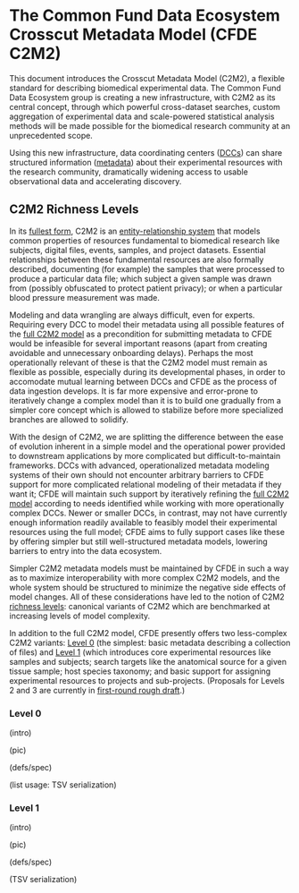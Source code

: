 # The Common Fund Data Ecosystem Crosscut Metadata Model (CFDE C2M2)

This document introduces the Crosscut Metadata Model (C2M2),
a flexible standard for describing biomedical experimental
data. The Common Fund Data Ecosystem group is creating a new
infrastructure, with C2M2 as its central concept, through
which powerful cross-dataset searches, custom aggregation
of experimental data and scale-powered statistical analysis
methods will be made possible for the biomedical research
community at an unprecedented scope.

Using this new infrastructure, data coordinating centers
([DCCs](../draft-CFDE_glossary/glossary.md#DCCs)) can
share structured information ([metadata](../draft-CFDE_glossary/glossary.md#metadata))
about their experimental resources with the research
community, dramatically widening access to usable
observational data and accelerating discovery.

## C2M2 Richness Levels

In its [fullest form](../draft-C2M2_ER_diagrams/full-C2M2-ER-model.png),
C2M2 is an [entity-relationship system](../draft-CFDE_glossary/glossary.md#entity-relationship-model)
that models common properties of resources fundamental
to biomedical research like subjects, digital files,
events, samples, and project datasets. Essential
relationships between these fundamental resources are also formally described,
documenting (for example) the samples that were processed
to produce a particular data file; which subject a given sample was
drawn from (possibly obfuscated to protect patient privacy); or when
a particular blood pressure measurement was made.

Modeling and data wrangling are always difficult, even for
experts. Requiring every DCC to model their metadata using
all possible features of the [full C2M2 model](../draft-C2M2_ER_diagrams/full-C2M2-ER-model.png)
as a precondition for submitting metadata to CFDE would
be infeasible for several important reasons (apart from
creating avoidable and unnecessary onboarding delays).
Perhaps the most operationally relevant of these is that
the C2M2 model must remain as flexible as possible, especially
during its developmental phases, in order to accomodate mutual learning
between DCCs and CFDE as the process of data ingestion
develops. It is far more expensive and error-prone to
iteratively change a complex model than it is to build
one gradually from a simpler core concept which is allowed
to stabilize before more specialized branches are allowed
to solidify.

With the design of C2M2, we are splitting the difference
between the ease of evolution inherent in a simple model and
the operational power provided to downstream applications by more
complicated but difficult-to-maintain frameworks.
DCCs with advanced, operationalized metadata modeling
systems of their own should not encounter arbitrary
barriers to CFDE support for more complicated relational
modeling of their metadata if they want it; CFDE will
maintain such support by iteratively refining the
[full C2M2 model](../draft-C2M2_ER_diagrams/full-C2M2-ER-model.png)
according to needs identified while working with
more operationally complex DCCs. Newer or smaller DCCs, in contrast, may
not have currently enough information readily available
to feasibly model their experimental resources using the
full model; CFDE aims to fully support cases like these by
offering simpler but still well-structured metadata
models, lowering barriers to entry into the data ecosystem.

Simpler C2M2 metadata models must be maintained by
CFDE in such a way as to maximize interoperability with
more complex C2M2 models, and the whole system should be
structured to minimize the negative side effects of model
changes. All of these considerations have led to the
notion of C2M2 [richness levels](../draft-CFDE_glossary/glossary.md#richness-levels):
canonical variants of C2M2 which are benchmarked at
increasing levels of model complexity.

In addition to the full C2M2 model, CFDE presently offers
two less-complex C2M2 variants: [Level 0](../draft-C2M2_ER_diagrams/Level-0-C2M2-ER-model.png) (the simplest: 
basic metadata describing a collection of files) and
[Level 1](../draft-C2M2_ER_diagrams/Level-1-C2M2-ER-model.png)
(which introduces core experimental resources like
samples and subjects; search targets like the anatomical
source for a given tissue sample; host species taxonomy;
and basic support for assigning experimental resources
to projects and sub-projects. (Proposals for Levels 2 and
3 are currently in [first-round rough draft](../draft-C2M2_Levels_spreadsheets/Level_definitions.csv).)

### Level 0

(intro)

(pic)

(defs/spec)

(list usage: TSV serialization)

### Level 1

(intro)

(pic)

(defs/spec)

(TSV serialization)